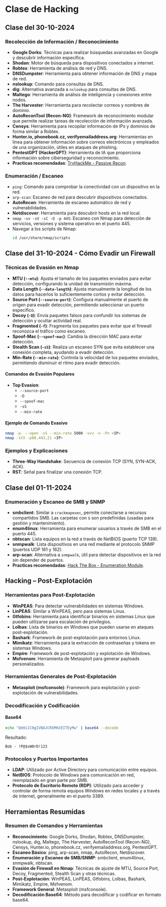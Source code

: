 
# Clase de Hacking

## Clase del 30-10-2024

### Recolección de Información / Reconocimiento
- **Google Dorks**: Técnicas para realizar búsquedas avanzadas en Google y descubrir información específica.
- **Shodan**: Motor de búsqueda para dispositivos conectados a internet.
- **Robtex**: Herramienta de análisis de red y DNS.
- **DNSDumpster**: Herramienta para obtener información de DNS y mapa de red.
- **nslookup**: Comando para consultas de DNS.
- **dig**: Alternativa avanzada a `nslookup` para consultas de DNS.
- **Maltego**: Herramienta de análisis de inteligencia y conexiones entre nodos.
- **The Harvester**: Herramienta para recolectar correos y nombres de dominio.
- **AutoReconTool (Recon-NG)**: Framework de reconocimiento modular que permite realizar tareas de recolección de información avanzada.
- **Censys**: Herramienta para recopilar información de IPs y dominios de forma similar a Robtex.
- **Hunter.io, phonebook.cz, verifyemailaddress.org**: Herramientas en línea para obtener información sobre correos electrónicos y empleados de una organización, útiles en ataques de phishing.
- **PentestGPT (HackerGPT)**: Herramienta de IA que proporciona información sobre ciberseguridad y reconocimiento.
- **Practicas recomendadas**: [TryHackMe - Passive Recon](https://tryhackme.com/room/passiverecon).

### Enumeración / Escaneo
- `ping`: Comando para comprobar la conectividad con un dispositivo en la red.
- `arp-scan`: Escaneo de red para descubrir dispositivos conectados.
- **AutoRecon**: Herramienta de escaneo automático de red y vulnerabilidades.
- **Netdiscover**: Herramienta para descubrir hosts en la red local.
- `nmap -vv -sV -sC -O -p 445`: Escaneo con Nmap para detección de servicios, versiones y sistema operativo en el puerto 445.
- Navegar a los scripts de Nmap:
  ```bash
  cd /usr/share/nmap/scripts
  ```

## Clase del 31-10-2024 - Cómo Evadir un Firewall

### Técnicas de Evasión en Nmap
- **MTU (`--mtu`)**: Ajusta el tamaño de los paquetes enviados para evitar detección, configurando la unidad de transmisión máxima.
- **Data Length (`--data-length`)**: Ajusta manualmente la longitud de los datos para hacerlos lo suficientemente cortos y evitar detección.
- **Source Port (`--source-port`)**: Configura manualmente el puerto de origen para evadir detección, permitiendo seleccionar un puerto específico.
- **Decoy (`-D`)**: Envía paquetes falsos para confundir los sistemas de detección y ocultar actividad real.
- **Fragmented (`-f`)**: Fragmenta los paquetes para evitar que el firewall reconozca el tráfico como escaneo.
- **Spoof-Mac (`--spoof-mac`)**: Cambia la dirección MAC para evitar detección.
- **Stealth Scan (`-sS`)**: Realiza un escaneo SYN que evita establecer una conexión completa, ayudando a evadir detección.
- **Min-Rate (`--min-rate`)**: Controla la velocidad de los paquetes enviados, permitiendo disminuir el ritmo para evadir detección.

#### Comandos de Evasión Populares
- **Top Evasion**:
  - `--source-port`
  - `-D`
  - `--spoof-mac`
  - `-sS`
  - `--min-rate`

#### Ejemplo de Comando Evasivo
```bash
nmap -p- --open -sS --min-rate 5000 -vvv -n -Pn <IP>
nmap -sCV -p80,443,21 <IP>
```

### Ejemplos y Explicaciones
- **Three-Way Handshake**: Secuencia de conexión TCP (SYN, SYN-ACK, ACK).
- **RST**: Señal para finalizar una conexión TCP.

## Clase del 01-11-2024

### Enumeración y Escaneo de SMB y SNMP
- **smbclient**: Similar a `crackmapexec`, permite conectarse a recursos compartidos SMB. Las carpetas con `$` son predefinidas (usadas para gestión y mantenimiento).
- **enum4linux**: Herramienta para enumerar usuarios a través de SMB en el puerto 445.
- **nbtscan**: Lista equipos en la red a través de NetBIOS (puerto TCP 139).
- **snmpwalk**: Lista dispositivos en una red mediante el protocolo SNMP (puertos UDP 161 y 162).
- **arp-scan**: Alternativa a `snmpwalk`, útil para detectar dispositivos en la red sin depender de puertos.
- **Practicas recomendadas**: [Hack The Box - Enumeration Module](https://academy.hackthebox.com/module/details/19).

## Hacking – Post-Explotación

### Herramientas para Post-Explotación
- **WinPEAS**: Para detectar vulnerabilidades en sistemas Windows.
- **LinPEAS**: Similar a WinPEAS, pero para sistemas Linux.
- **Gtfobins**: Herramienta para identificar binarios en sistemas Linux que pueden utilizarse para escalación de privilegios.
- **Lolbas**: Lista de binarios en Windows que pueden usarse en ataques post-explotación.
- **Bashark**: Framework de post-explotación para entornos Linux.
- **Mimikatz**: Herramienta para la extracción de contraseñas y tokens en sistemas Windows.
- **Empire**: Framework de post-explotación y explotación de Windows.
- **Msfvenom**: Herramienta de Metasploit para generar payloads personalizados.

### Herramientas Generales de Post-Explotación
- **Metasploit (msfconsole)**: Framework para explotación y post-explotación de vulnerabilidades.

### Decodificación y Codificación

#### Base64
```bash
echo "Qm9iIC0gIVBAJCRXMHJEITEyMw" | base64 --decode
```
Resultado:
```
Bob - !P@$sW0rD!123
```

### Protocolos y Puertos Importantes
- **LDAP**: Utilizado por Active Directory para comunicación entre equipos.
- **NetBIOS**: Protocolo de Windows para comunicación en red, reemplazado en gran parte por SMB.
- **Protocolo de Escritorio Remoto (RDP)**: Utilizado para acceder y controlar de forma remota equipos Windows en redes locales y a través de internet, generalmente en el puerto 3389.

## Herramientas Resumidas

### Resumen de Comandos y Herramientas
- **Reconocimiento**: Google Dorks, Shodan, Robtex, DNSDumpster, nslookup, dig, Maltego, The Harvester, AutoReconTool (Recon-NG), Censys, Hunter.io, phonebook.cz, verifyemailaddress.org, PentestGPT.
- **Escaneo Básico**: ping, arp-scan, nmap, AutoRecon, Netdiscover.
- **Enumeración y Escaneo de SMB/SNMP**: smbclient, enum4linux, snmpwalk, nbtscan.
- **Evasión de Firewall en Nmap**: Técnicas de ajuste de MTU, Source Port, Decoy, Fragmented, Stealth Scan y otras técnicas.
- **Post-Explotación**: WinPEAS, LinPEAS, Gtfobins, Lolbas, Bashark, Mimikatz, Empire, Msfvenom.
- **Framework General**: Metasploit (msfconsole).
- **Decodificación Base64**: Método para decodificar y codificar en formato base64.
